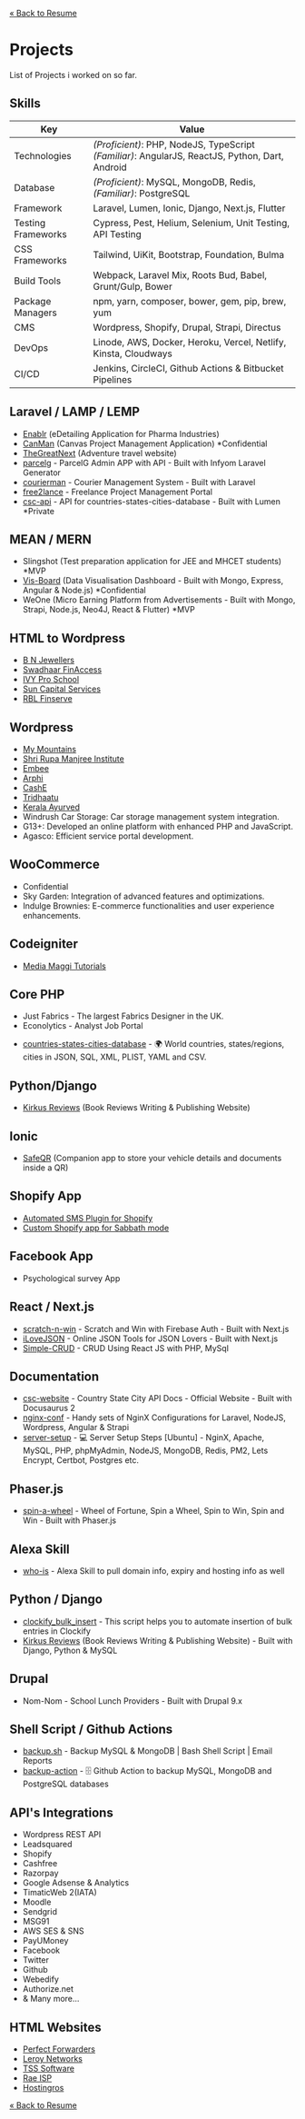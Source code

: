 [« Back to Resume](./README.md)
# Projects 
List of Projects i worked on so far.

## Skills
| Key  | Value |
| ------------- | ------------- |
| Technologies   | _(Proficient)_: PHP, NodeJS, TypeScript _(Familiar)_: AngularJS, ReactJS, Python, Dart, Android |
| Database  | _(Proficient)_: MySQL, MongoDB, Redis, _(Familiar)_: PostgreSQL  |
| Framework  | Laravel, Lumen, Ionic, Django, Next.js, Flutter |
| Testing Frameworks  | Cypress, Pest, Helium, Selenium, Unit Testing, API Testing |
| CSS Frameworks | Tailwind, UiKit, Bootstrap, Foundation, Bulma |
| Build Tools | Webpack, Laravel Mix, Roots Bud, Babel, Grunt/Gulp, Bower |
| Package Managers | npm, yarn, composer, bower, gem, pip, brew, yum  |
| CMS  | Wordpress, Shopify, Drupal, Strapi, Directus  |
| DevOps  | Linode, AWS, Docker, Heroku, Vercel, Netlify, Kinsta, Cloudways  |
| CI/CD  | Jenkins, CircleCI, Github Actions & Bitbucket Pipelines  |

## Laravel / LAMP / LEMP
* [Enablr](https://enablrclm.com) (eDetailing Application for Pharma Industries)
* [CanMan](https://github.com/dr5hn/canman) (Canvas Project Management Application) *Confidential
* [TheGreatNext](https://www.thegreatnext.com/) (Adventure travel website)
* [parcelg](https://github.com/dr5hn/parcelg) - ParcelG Admin APP with API - Built with Infyom Laravel Generator
* [courierman](https://github.com/webgeeks-in/courierman) - Courier Management System - Built with Laravel
* [free2lance](https://github.com/webgeeks-in/free2lance) - Freelance Project Management Portal
* [csc-api](https://github.com/dr5hn/csc-api) - API for countries-states-cities-database - Built with Lumen *Private

## MEAN / MERN
* Slingshot (Test preparation application for JEE and MHCET students) *MVP
* [Vis-Board](https://github.com/dr5hn/vis-board) (Data Visualisation Dashboard - Built with Mongo, Express, Angular & Node.js) *Confidential
* WeOne (Micro Earning Platform from Advertisements - Built with Mongo, Strapi, Node.js, Neo4J, React & Flutter) *MVP

## HTML to Wordpress
* [B N Jewellers](http://www.bnjewellers.in/)
* [Swadhaar FinAccess](http://www.swadhaar.org/)
* [IVY Pro School](https://ivyproschool.com/)
* [Sun Capital Services](https://suncapitalservices.co.in/)
* [RBL Finserve](https://www.rblfinserve.com/)

## Wordpress
* [My Mountains](https://my-mountains.ch/)
* [Shri Rupa Manjree Institute](https://srmi.iskcondesiretree.com/)
* [Embee](https://embee.co.in/)
* [Arphi](http://arphi.com/)
* [CashE](https://www.cashe.co.in/)
* [Tridhaatu](https://tridhaatu.com/)
* [Kerala Ayurved](https://keralaayurved.com/)
* Windrush Car Storage: Car storage management system integration.
* G13+: Developed an online platform with enhanced PHP and JavaScript.
* Agasco: Efficient service portal development.

## WooCommerce
* Confidential
* Sky Garden: Integration of advanced features and optimizations.
* Indulge Brownies: E-commerce functionalities and user experience enhancements.

## Codeigniter
* [Media Maggi Tutorials](http://adevole.com/clients/mediamaggi/tuition/)

## Core PHP
* Just Fabrics - The largest Fabrics Designer in the UK.
* Econolytics - Analyst Job Portal
- [countries-states-cities-database](https://github.com/dr5hn/countries-states-cities-database) - 
🌍 World countries, states/regions, cities in JSON, SQL, XML, PLIST, YAML and CSV.

## Python/Django
* [Kirkus Reviews](https://www.kirkusreviews.com/) (Book Reviews Writing & Publishing Website)
	
## Ionic
* [SafeQR](https://play.google.com/store/apps/details?id=com.vistaardigital.safeqrindia) (Companion app to store your vehicle details and documents inside a QR)

## Shopify App
* [Automated SMS Plugin for Shopify](https://apps.shopify.com/sms-marketing-automation)
* [Custom Shopify app for Sabbath mode](https://apps.shopify.com/shabbat-mode)

## Facebook App
* Psychological survey App

## React / Next.js
* [scratch-n-win](https://github.com/dr5hn/scratch-n-win) - Scratch and Win with Firebase Auth - Built with Next.js
* [iLoveJSON](https://github.com/ilovejson/ilovejson) - Online JSON Tools for JSON Lovers - Built with Next.js
* [Simple-CRUD](https://github.com/dr5hn/Simple-CRUD) - CRUD Using React JS with PHP, MySql

## Documentation
* [csc-website](https://github.com/dr5hn/csc-website) - Country State City API Docs - Official Website - Built with Docusaurus 2
* [nginx-conf](https://github.com/dr5hn/nginx-conf) - Handy sets of NginX Configurations for Laravel, NodeJS, Wordpress, Angular & Strapi
* [server-setup](https://github.com/dr5hn/server-setup) - 💻 Server Setup Steps [Ubuntu] - NginX, Apache, MySQL, PHP, phpMyAdmin, NodeJS, MongoDB, Redis, PM2, Lets Encrypt, Certbot, Postgres etc.

## Phaser.js
* [spin-a-wheel](https://github.com/dr5hn/spin-a-wheel) - Wheel of Fortune, Spin a Wheel, Spin to Win, Spin and Win - Built with Phaser.js

## Alexa Skill
* [who-is](https://github.com/dr5hn/who-is) - Alexa Skill to pull domain info, expiry and hosting info as well

## Python / Django
* [clockify\_bulk\_insert](https://github.com/dr5hn/clockify_bulk_insert) - This script helps you to automate insertion of bulk entries in Clockify
* [Kirkus Reviews](https://www.kirkusreviews.com/) (Book Reviews Writing & Publishing Website) - Built with Django, Python & MySQL

## Drupal
* Nom-Nom - School Lunch Providers - Built with Drupal 9.x

## Shell Script / Github Actions
* [backup.sh](https://github.com/dr5hn/backup.sh) - Backup MySQL & MongoDB | Bash Shell Script | Email Reports
* [backup-action](https://github.com/valerianpereira/backup-action) - 🗄️ Github Action to backup MySQL, MongoDB and PostgreSQL databases


## API's Integrations
* Wordpress REST API
* Leadsquared
* Shopify
* Cashfree
* Razorpay
* Google Adsense & Analytics 
* TimaticWeb 2(IATA)
* Moodle
* Sendgrid
* MSG91
* AWS SES & SNS
* PayUMoney
* Facebook
* Twitter
* Github
* Webedify
* Authorize.net
* & Many more...

## HTML Websites
* [Perfect Forwarders](http://www.perfectforwarders.com/)
* [Leroy Networks](http://leroynetworks.com/)
* [TSS Software](http://tsssoftware.com/)
* [Rae ISP](http://raeisp.com/)
* [Hostingros](https://hostingros.com/)

[« Back to Resume](./README.md)
